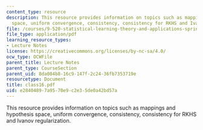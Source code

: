 ```yaml
---
content_type: resource
description: This resource provides information on topics such as mappings and hypothesis
  space, uniform convergence, consistency, consistency for RKHS and Ivanov regularization.
file: /courses/9-520-statistical-learning-theory-and-applications-spring-2006/e28404897a9570e9c2e35de0a42bd57a_class16.pdf
file_type: application/pdf
learning_resource_types:
- Lecture Notes
license: https://creativecommons.org/licenses/by-nc-sa/4.0/
ocw_type: OCWFile
parent_title: Lecture Notes
parent_type: CourseSection
parent_uid: 8da084b8-16c9-147f-2c24-36fb7353719e
resourcetype: Document
title: class16.pdf
uid: e2840489-7a95-70e9-c2e3-5de0a42bd57a
---
```

This resource provides information on topics such as mappings and hypothesis space, uniform convergence, consistency, consistency for RKHS and Ivanov regularization.